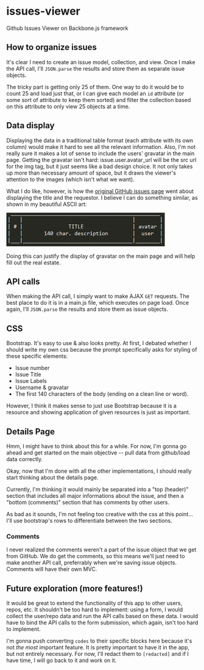 issues-viewer
=============

Github Issues Viewer on Backbone.js framework

## How to organize issues

It's clear I need to create an issue model, collection, and view. Once I make the API call, I'll `JSON.parse` the results and store them as separate issue objects.

The tricky part is getting only 25 of them. One way to do it would be to count 25 and load just that, or I can give each model an `id` attribute (or some sort of attribute to keep them sorted) and filter the collection based on this attribute to only view 25 objects at a time.

## Data display

Displaying the data in a traditional table format (each attribute with its own column) would make it hard to see all the relevant information. Also, I'm not really sure it makes a lot of sense to include the users' gravatar in the main page. Getting the gravatar isn't hard: issue.user.avatar_url will be the src url for the img tag, but it just seems like a bad design choice. It not only takes up more than necessary amount of space, but it draws the viewer's attention to the images (which isn't what we want).

What I do like, however, is how the [original GitHub issues page](https://github.com/rails/rails/issues) went about displaying the title and the requestor. I believe I can do something similar, as shown in my beautiful ASCII art:

![layout](https://github.com/abekim/issues-viewer/blob/master/layout.jpg?raw=true)

Doing this can justify the display of gravatar on the main page and will help fill out the real estate.

## API calls

When making the API call, I simply want to make AJAX `GET` requests. The best place to do it is in a main.js file, which executes on page load. Once again, I'll `JSON.parse` the results and store them as issue objects.

## CSS

Bootstrap. It's easy to use & also looks pretty. At first, I debated whether I should write my own css because the prompt specifically asks for styling of these specific elements:

* Issue number
* Issue Title 
* Issue Labels 
* Username & gravatar 
* The first 140 characters of the body (ending on a clean line or word). 

However, I think it makes sense to just use Bootstrap because it is a resource and showing application of given resources is just as important.

## Details Page

Hmm, I might have to think about this for a while. For now, I'm gonna go ahead and get started on the main objective -- pull data from github/load data correctly.

Okay, now that I'm done with all the other implementations, I should really start thinking about the details page.

Currently, I'm thinking it would mainly be separated into a "top (header)" section that includes all major informations about the issue, and then a "bottom (comments)" section that has comments by other users. 

As bad as it sounds, I'm not feeling too creative with the css at this point... I'll use bootstrap's rows to differentiate between the two sections.

### Comments

I never realized the comments weren't a part of the issue object that we get from GitHub. We do get the comments, so this means we'll just need to make another API call, preferrably when we're saving issue objects. Comments will have their own MVC.

## Future exploration (more features!)

It would be great to extend the functionality of this app to other users, repos, etc. It shouldn't be too hard to implement: using a form, I would collect the user/repo data and run the API calls based on these data. I would have to bind the API calls to the form submission, which again, isn't too hard to implement.

I'm gonna push converting `codes` to their specific blocks here because it's not *the most* important feature. It is pretty important to have it in the app, but not entirely necessary. For now, I'll redact them to `[redacted]` and if I have time, I will go back to it and work on it.